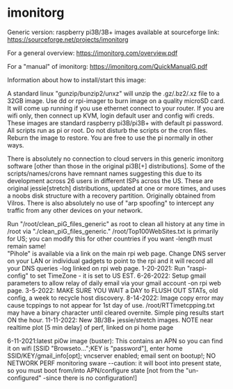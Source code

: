 # imonitorg
Generic version: raspberry pi3B/3B+ images available at sourceforge link:  https://sourceforge.net/projects/imonitorg

For a general overview:  https://imonitorg.com/overview.pdf

For a "manual" of imonitorg: https://imonitorg.com/QuickManualG.pdf

Information about how to install/start this image:

A standard linux "gunzip/bunzip2/unxz" will unzip the .gz/.bz2/.xz file to a 32GB image.   Use dd or rpi-imager to burn image on a quality microSD card. It will come up running if you use ethernet connect to your router.  If you are wifi only, then connect up KVM, login default user and config wifi creds.  These images are standard raspberry pi3B/pi3B+ with default pi password.  All scripts run as pi or root.  Do not disturb the scripts or the cron files. Reburn the image to restore.  You are free to use the pi normally in other ways.

There is absolutely no connection to cloud servers in this generic imonitorg software [other than those in the original pi3B[+] distributions].  Some of the scripts/names/crons have remnant names suggesting this due to its development across 26 users in different ISPs across the US. These are original jessie[stretch] distributions, updated at one or more times, and uses a noobs disk structure with a recovery partition.  Originally 
obtained from Vilros. There is also absolutely no use of "arp spoofing" to intercept any traffic from any other devices on your network.  
 
Run "/root/clean_piG_files_generic" as root to clean all history at any time in /root via "./clean_piG_files_generic."
/root/Top100WebSites.txt is primarily for US; you can modify this for other countries if you want -length must remain same!  
"Pihole" is available via a link on the main rpi web page.  Change DNS server on your LAN or individual gadgets to point to the rpi and it will record all your DNS queries -log linked on rpi web page.
1-20-2021: Run "raspi-config" to set TimeZone - it is set to US EST.
6-26-2022: Setup gmail parameters to allow relay of daily email via your gmail account -on rpi web page.
3-5-2022: MAKE SURE YOU WAIT a DAY to FLUSH OUT STATs, old config, a week to recycle host discovery.
8-14-2022: Image copy error may cause tcppings to not appear for 1st day of use.  /root/RTTimetcpping.txt may have a binary character until cleared overnite. Simple ping results start ON the hour.
11-11-2022: New 3B/3B+ jessie/stretch images. NOTE near realtime plot [5 min delay] of perf, linked on pi home page
 
6-11-2021:latest pi0w image (buster): This contains an APN so you can find it on wifi [SSID "Browseto...";KEY is "password"], enter home SSID/KEY/gmail_info[opt]; vncserver enabled; email sent on bootup!;  NO NETWORK PERF monitoring sware --caution: it will boot into present state, so you must boot from/into APN/configure state [not from the "un-configured" -since there is no configuration!]
